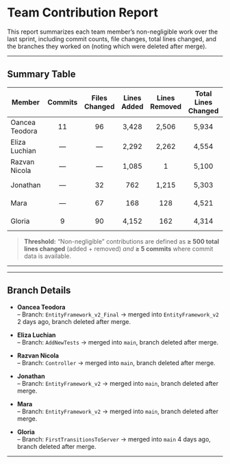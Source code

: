 # Team Contribution Report

This report summarizes each team member’s non-negligible work over the last sprint, including commit counts, file changes, total lines changed, and the branches they worked on (noting which were deleted after merge).

---

## Summary Table

| Member           | Commits | Files Changed | Lines Added | Lines Removed | **Total Lines Changed** | Branch                                  | Non-Negligible? |
|------------------|:-------:|:-------------:|:-----------:|:-------------:|:-----------------------:|-----------------------------------------|:---------------:|
| Oancea Teodora   |   11    |      96       |   3,428     |     2,506     |          5,934          | `EntityFramework_v2_Final` *(merged & deleted)* |       Yes       |
| Eliza Luchian    |    —    |      —        |   2,292     |     2,262     |          4,554          | `AddNewTests` *(merged & deleted)*     |       Yes       |
| Razvan Nicola    |    —    |      —        |   1,085     |       1       |          5,100          | `Controller` *(merged & deleted)*      |       Yes       |
| Jonathan         |    —    |      32       |     762     |     1,215     |          5,303          | `EntityFramework_v2` *(merged & deleted)* |       Yes       |
| Mara             |    —    |      67       |     168     |      128      |          4,521          | `EntityFramework_v2` *(merged & deleted)* |       Yes       |
| Gloria           |    9    |      90       |   4,152     |      162      |          4,314          | `FirstTransitionsToServer` *(merged & deleted)* |       Yes       |

> **Threshold:** “Non-negligible” contributions are defined as **≥ 500 total lines changed** (added + removed) _and_ **≥ 5 commits** where commit data is available.  

---


---

## Branch Details

- **Oancea Teodora**  
  – Branch: `EntityFramework_v2_Final` → merged into `EntityFramework_v2` 2 days ago, branch deleted after merge.

- **Eliza Luchian**  
  – Branch: `AddNewTests` → merged into `main`, branch deleted after merge.

- **Razvan Nicola**  
  – Branch: `Controller` → merged into `main`, branch deleted after merge.

- **Jonathan**  
  – Branch: `EntityFramework_v2` → merged into `main`, branch deleted after merge.

- **Mara**  
  – Branch: `EntityFramework_v2` → merged into `main`, branch deleted after merge.

- **Gloria**  
  – Branch: `FirstTransitionsToServer` → merged into `main` 4 days ago, branch deleted after merge.

---



